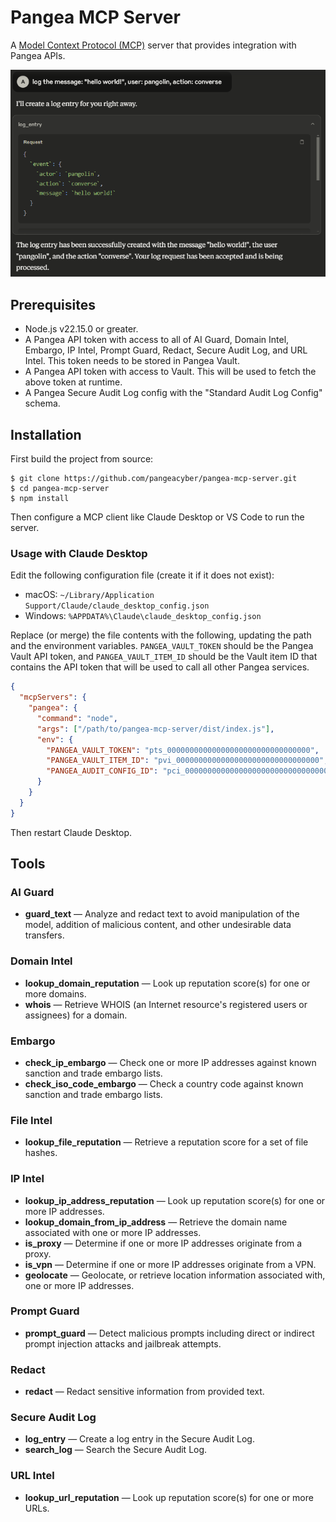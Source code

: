 # Pangea MCP Server

A [Model Context Protocol (MCP)](https://modelcontextprotocol.io/introduction)
server that provides integration with Pangea APIs.

![sample output](.github/assets/log-entry.png)

## Prerequisites

- Node.js v22.15.0 or greater.
- A Pangea API token with access to all of AI Guard, Domain Intel, Embargo,
  IP Intel, Prompt Guard, Redact, Secure Audit Log, and URL Intel. This token
  needs to be stored in Pangea Vault.
- A Pangea API token with access to Vault. This will be used to fetch the above
  token at runtime.
- A Pangea Secure Audit Log config with the "Standard Audit Log Config" schema.

## Installation

First build the project from source:

```shell
$ git clone https://github.com/pangeacyber/pangea-mcp-server.git
$ cd pangea-mcp-server
$ npm install
```

Then configure a MCP client like Claude Desktop or VS Code to run the server.

### Usage with Claude Desktop

Edit the following configuration file (create it if it does not exist):

- macOS: `~/Library/Application Support/Claude/claude_desktop_config.json`
- Windows: `%APPDATA%\Claude\claude_desktop_config.json`

Replace (or merge) the file contents with the following, updating the path and
the environment variables. `PANGEA_VAULT_TOKEN` should be the Pangea Vault API
token, and `PANGEA_VAULT_ITEM_ID` should be the Vault item ID that contains the
API token that will be used to call all other Pangea services.

```json
{
  "mcpServers": {
    "pangea": {
      "command": "node",
      "args": ["/path/to/pangea-mcp-server/dist/index.js"],
      "env": {
        "PANGEA_VAULT_TOKEN": "pts_00000000000000000000000000000000",
        "PANGEA_VAULT_ITEM_ID": "pvi_00000000000000000000000000000000",
        "PANGEA_AUDIT_CONFIG_ID": "pci_00000000000000000000000000000000"
      }
    }
  }
}
```

Then restart Claude Desktop.

## Tools

### AI Guard

- **guard_text** — Analyze and redact text to avoid manipulation of the model, addition of malicious content, and other undesirable data transfers.

### Domain Intel

- **lookup_domain_reputation** — Look up reputation score(s) for one or more domains.
- **whois** — Retrieve WHOIS (an Internet resource's registered users or assignees) for a domain.

### Embargo

- **check_ip_embargo** — Check one or more IP addresses against known sanction and trade embargo lists.
- **check_iso_code_embargo** — Check a country code against known sanction and trade embargo lists.

### File Intel

- **lookup_file_reputation** — Retrieve a reputation score for a set of file hashes.

### IP Intel

- **lookup_ip_address_reputation** — Look up reputation score(s) for one or more IP addresses.
- **lookup_domain_from_ip_address** — Retrieve the domain name associated with one or more IP addresses.
- **is_proxy** — Determine if one or more IP addresses originate from a proxy.
- **is_vpn** — Determine if one or more IP addresses originate from a VPN.
- **geolocate** — Geolocate, or retrieve location information associated with, one or more IP addresses.

### Prompt Guard

- **prompt_guard** — Detect malicious prompts including direct or indirect prompt injection attacks and jailbreak attempts.

### Redact

- **redact** — Redact sensitive information from provided text.

### Secure Audit Log

- **log_entry** — Create a log entry in the Secure Audit Log.
- **search_log** — Search the Secure Audit Log.

### URL Intel

- **lookup_url_reputation** — Look up reputation score(s) for one or more URLs.

